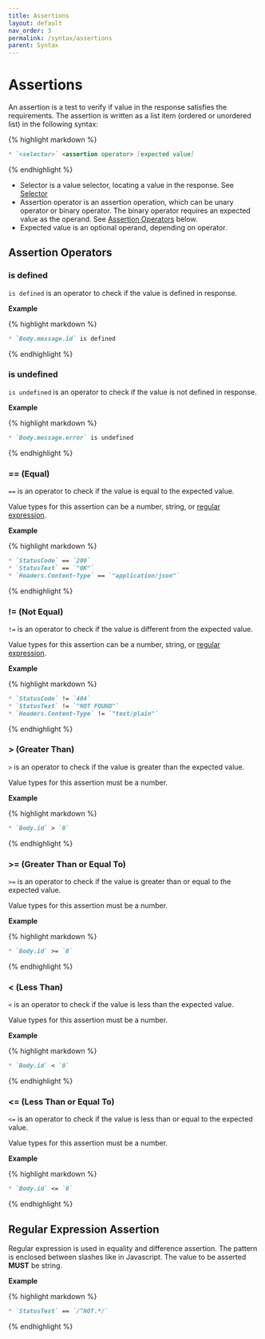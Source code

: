 ```yaml
---
title: Assertions
layout: default
nav_order: 3
permalink: /syntax/assertions
parent: Syntax
---
```


# Assertions

An assertion is a test to verify if value in the response satisfies the requirements. The assertion is written as a list item (ordered or unordered list) in the following syntax:

{% highlight markdown %}
```markdown
* `<selector>` <assertion operator> [expected value]
```
{% endhighlight %}

* Selector is a value selector, locating a value in the response. See [Selector](./selectors.md)
* Assertion operator is an assertion operation, which can be unary operator or binary operator. The binary operator requires an expected value as the operand. See [Assertion Operators](#assertion-operators) below.
* Expected value is an optional operand, depending on operator.

## Assertion Operators

### is defined

`is defined` is an operator to check if the value is defined in response.

**Example**

{% highlight markdown %}
```markdown
* `Body.message.id` is defined
```
{% endhighlight %}

### is undefined

`is undefined` is an operator to check if the value is not defined in response.

**Example**

{% highlight markdown %}
```markdown
* `Body.message.error` is undefined
```
{% endhighlight %}

### == (Equal)

`==` is an operator to check if the value is equal to the expected value.

Value types for this assertion can be a number, string, or [regular expression](#regular-expression-assertion).

**Example**

{% highlight markdown %}
```markdown
* `StatusCode` == `200`
* `StatusText` == `"OK"`
* `Headers.Content-Type` == `"application/json"`
```
{% endhighlight %}

### != (Not Equal)

`!=` is an operator to check if the value is different from the expected value.

Value types for this assertion can be a number, string, or [regular expression](#regular-expression-assertion).

**Example**

{% highlight markdown %}
```markdown
* `StatusCode` != `404`
* `StatusText` != `"NOT FOUND"`
* `Headers.Content-Type` != `"text/plain"`
```
{% endhighlight %}

### > (Greater Than)

`>` is an operator to check if the value is greater than the expected value.

Value types for this assertion must be a number.

**Example**

{% highlight markdown %}
```markdown
* `Body.id` > `0`
```
{% endhighlight %}

### >= (Greater Than or Equal To)

`>=` is an operator to check if the value is greater than or equal to the expected value.

Value types for this assertion must be a number.

**Example**

{% highlight markdown %}
```markdown
* `Body.id` >= `0`
```
{% endhighlight %}

### < (Less Than)

`<` is an operator to check if the value is less than the expected value.

Value types for this assertion must be a number.

**Example**

{% highlight markdown %}
```markdown
* `Body.id` < `0`
```
{% endhighlight %}

### <= (Less Than or Equal To)

`<=` is an operator to check if the value is less than or equal to the expected value.

Value types for this assertion must be a number.

**Example**

{% highlight markdown %}
```markdown
* `Body.id` <= `0`
```
{% endhighlight %}

## Regular Expression Assertion

Regular expression is used in equality and difference assertion. The pattern is enclosed between slashes like in Javascript. The value to be asserted **MUST** be string.

**Example**

{% highlight markdown %}
```markdown
* `StatusText` == `/^NOT.*/`
```
{% endhighlight %}
